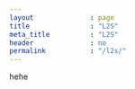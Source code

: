 ```yaml
---
layout              : page
title               : "L2S"
meta_title          : "L2S"
header              : no
permalink           : "/l2s/"
---
```

hehe
